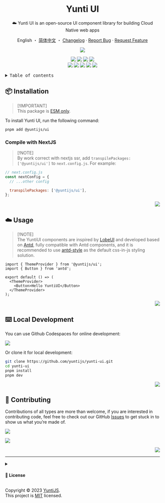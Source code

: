 <a name="readme-top"></a>

<div align="center">

<h1>Yunti UI</h1>

☁️ Yunti UI is an open-source UI component library for building Cloud Native web apps

English ・ [简体中文](./README.zh-CN.md) ・ [Changelog](./CHANGELOG.md) · [Report Bug][github-issues-link] · [Request Feature][github-issues-link]

<!-- SHIELD GROUP -->

[![][npm-release-shield]][npm-release-link]

<!-- [![][vercel-shield]][vercel-link] -->

[![][npm-downloads-shield]][npm-downloads-link]
[![][github-releasedate-shield]][github-releasedate-link]
[![][github-action-test-shield]][github-action-test-link]
[![][github-action-release-shield]][github-action-release-link]<br/>
[![][github-contributors-shield]][github-contributors-link]
[![][github-forks-shield]][github-forks-link]
[![][github-stars-shield]][github-stars-link]
[![][github-issues-shield]][github-issues-link]
[![][github-license-shield]][github-license-link]

<!-- [![][banner]][vercel-link] -->

</div>

<details>
<summary><kbd>Table of contents</kbd></summary>

#### TOC

- [📦 Installation](#-installation)
  - [Compile with NextJS](#compile-with-nextjs)
- [☁️ Usage](#️-usage)
- [⌨️ Local Development](#️-local-development)
- [🤝 Contributing](#-contributing)

####

</details>

## 📦 Installation

> \[!IMPORTANT]\
> This package is [ESM only](https://gist.github.com/sindresorhus/a39789f98801d908bbc7ff3ecc99d99c).

To install Yunti UI, run the following command:

```bash
pnpm add @yuntijs/ui
```

### Compile with NextJS

> \[!NOTE]\
> By work correct with nextjs ssr, add `transpilePackages: ['@yuntijs/ui']` to `next.config.js`. For example:

```js
// next.config.js
const nextConfig = {
  // ...other config

  transpilePackages: ['@yuntijs/ui'],
};
```

<div align="right">

[![][back-to-top]](#readme-top)

</div>

## ☁️ Usage

> \[!NOTE]\
> The YuntiUI components are inspired by [LobeUI](https://ui.lobehub.com) and developed based on [Antd](https://ant.design/components/overview/), fully compatible with Antd components,
> and it is recommended to use [antd-style](https://ant-design.github.io/antd-style/) as the default css-in-js styling solution.

```tsx
import { ThemeProvider } from '@yuntijs/ui';
import { Button } from 'antd';

export default () => (
  <ThemeProvider>
    <Button>Hello YuntiUI</Button>
  </ThemeProvider>
);
```

<div align="right">

[![][back-to-top]](#readme-top)

</div>

## ⌨️ Local Development

You can use Github Codespaces for online development:

[![][codespaces-shield]][codespaces-link]

Or clone it for local development:

```bash
git clone https://github.com/yuntijs/yunti-ui.git
cd yunti-ui
pnpm install
pnpm dev
```

<div align="right">

[![][back-to-top]](#readme-top)

</div>

## 🤝 Contributing

Contributions of all types are more than welcome, if you are interested in contributing code, feel free to check out our GitHub [Issues][github-issues-link] to get stuck in to show us what you’re made of.

[![][pr-welcome-shield]][pr-welcome-link]

[![][contributors-contrib]][contributors-link]

<div align="right">

[![][back-to-top]](#readme-top)

</div>

---

<details><summary><h4>📝 License</h4></summary>

[![][fossa-license-shield]][fossa-license-link]

</details>

Copyright © 2023 [YuntiJS][profile-link]. <br />
This project is [MIT](./LICENSE) licensed.

<!-- LINK GROUP -->

<!-- [vercel-link]: https://ui.yuntijs.com -->

[back-to-top]: https://img.shields.io/badge/-BACK_TO_TOP-151515?style=flat-square
[codespaces-link]: https://codespaces.new/yuntijs/yunti-ui
[codespaces-shield]: https://github.com/codespaces/badge.svg
[contributors-contrib]: https://contrib.rocks/image?repo=yuntijs/yunti-ui
[contributors-link]: https://github.com/yuntijs/yunti-ui/graphs/contributors
[fossa-license-link]: https://app.fossa.com/projects/git%2Bgithub.com%2Fyuntijs%2Fyunti-ui
[fossa-license-shield]: https://app.fossa.com/api/projects/git%2Bgithub.com%2Fyuntijs%2Fyunti-ui.svg?type=large
[github-action-release-link]: https://github.com/actions/workflows/yuntijs/yunti-ui/release.yml
[github-action-release-shield]: https://img.shields.io/github/actions/workflow/status/yuntijs/yunti-ui/release.yml?label=release&labelColor=black&logo=githubactions&logoColor=white&style=flat-square
[github-action-test-link]: https://github.com/actions/workflows/yuntijs/yunti-ui/test.yml
[github-action-test-shield]: https://img.shields.io/github/actions/workflow/status/yuntijs/yunti-ui/test.yml?label=test&labelColor=black&logo=githubactions&logoColor=white&style=flat-square
[github-contributors-link]: https://github.com/yuntijs/yunti-ui/graphs/contributors
[github-contributors-shield]: https://img.shields.io/github/contributors/yuntijs/yunti-ui?color=c4f042&labelColor=black&style=flat-square
[github-forks-link]: https://github.com/yuntijs/yunti-ui/network/members
[github-forks-shield]: https://img.shields.io/github/forks/yuntijs/yunti-ui?color=8ae8ff&labelColor=black&style=flat-square
[github-issues-link]: https://github.com/yuntijs/yunti-ui/issues
[github-issues-shield]: https://img.shields.io/github/issues/yuntijs/yunti-ui?color=ff80eb&labelColor=black&style=flat-square
[github-license-link]: https://github.com/yuntijs/yunti-ui/blob/master/LICENSE
[github-license-shield]: https://img.shields.io/github/license/yuntijs/yunti-ui?color=white&labelColor=black&style=flat-square
[github-releasedate-link]: https://github.com/yuntijs/yunti-ui/releases
[github-releasedate-shield]: https://img.shields.io/github/release-date/yuntijs/yunti-ui?labelColor=black&style=flat-square
[github-stars-link]: https://github.com/yuntijs/yunti-ui/network/stargazers
[github-stars-shield]: https://img.shields.io/github/stars/yuntijs/yunti-ui?color=ffcb47&labelColor=black&style=flat-square
[npm-downloads-link]: https://www.npmjs.com/package/@yuntijs/ui
[npm-downloads-shield]: https://img.shields.io/npm/dt/@yuntijs/ui?labelColor=black&style=flat-square
[npm-release-link]: https://www.npmjs.com/package/@yuntijs/ui
[npm-release-shield]: https://img.shields.io/npm/v/@yuntijs/ui?color=369eff&labelColor=black&logo=npm&logoColor=white&style=flat-square
[pr-welcome-link]: https://github.com/yuntijs/yunti-chat/pulls
[pr-welcome-shield]: https://img.shields.io/badge/☁️_pr_welcome-%E2%86%92-ffcb47?labelColor=black&style=for-the-badge
[profile-link]: https://github.com/yuntijs
